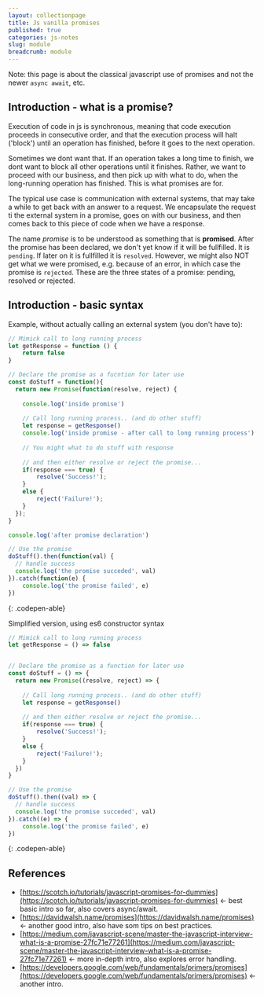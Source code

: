 ```yaml
---
layout: collectionpage
title: Js vanilla promises
published: true
categories: js-notes
slug: module
breadcrumb: module
---
```


Note: this page is about the classical javascript use of promises and not the newer ```async await```,  etc.

## Introduction - what is a promise?

Execution of code in js is synchronous, meaning that code execution proceeds in consecutive order, and that the execution process will halt ('block') until an operation has finished, before it goes to the next operation.

Sometimes we dont want that. If an operation takes a long time to finish, we dont want to block all other operations until it finishes. Rather, we want to proceed with our business, and then pick up with what to do, when the long-running operation has finished. This is what promises are for. 

The typical use case is communication with external systems, that may take a while to get back with an answer to a request. We encapsulate the request ti the external system in a promise, goes on with our business, and then comes back to this piece of code when we have a response. 

The name *promise* is to be understood as something that is **promised**. After the promise has been declared, we don't yet know if it will be fullfilled. It is ```pending```. If later on it is fullfilled it is ```resolved```. However, we might also NOT get what we were promised, e.g. because of an error, in which case the promise is ```rejected```. These are the three states of a promise: pending, resolved or rejected.

## Introduction - basic syntax

Example, without actually calling an external system (you don't have to):

```js
// Mimick call to long running process
let getResponse = function () {
	return false
}

// Declare the promise as a fucntion for later use 
const doStuff = function(){
  return new Promise(function(resolve, reject) {
	
    console.log('inside promise')
  	
    // Call long running process.. (and do other stuff)
    let response = getResponse()
    console.log('inside promise - after call to long running process')
  	
    // You might what to do stuff with response
  
    // and then either resolve or reject the promise...
    if(response === true) {
	    resolve('Success!');
    }
    else {
	    reject('Failure!');
    }
  }); 
} 

console.log('after promise declaration')

// Use the promise
doStuff().then(function(val) { 
  // handle success	
  console.log('the promise succeded', val)
}).catch(function(e) {
	console.log('the promise failed', e)
})
```
{: .codepen-able}


Simplified version, using es6 constructor syntax 

```js
// Mimick call to long running process
let getResponse = () => false


// Declare the promise as a function for later use 
const doStuff = () => {
  return new Promise((resolve, reject) => {
  	
    // Call long running process.. (and do other stuff)
    let response = getResponse()
  	
    // and then either resolve or reject the promise...
    if(response === true) {
	    resolve('Success!');
    }
    else {
	    reject('Failure!');
    }
  })
}

// Use the promise
doStuff().then((val) => { 
  // handle success	
  console.log('the promise succeded', val)
}).catch((e) => {
	console.log('the promise failed', e)
})

```
{: .codepen-able}




## References

- [https://scotch.io/tutorials/javascript-promises-for-dummies](https://scotch.io/tutorials/javascript-promises-for-dummies) <- best basic intro so far, also covers async/await.
- [https://davidwalsh.name/promises](https://davidwalsh.name/promises) <- another good intro, also have som tips on best practices.
- [https://medium.com/javascript-scene/master-the-javascript-interview-what-is-a-promise-27fc71e77261](https://medium.com/javascript-scene/master-the-javascript-interview-what-is-a-promise-27fc71e77261) <- more in-depth intro, also explores error handling.
- [https://developers.google.com/web/fundamentals/primers/promises](https://developers.google.com/web/fundamentals/primers/promises) <- another intro.




